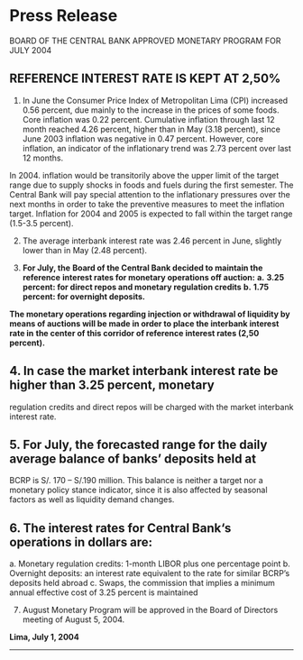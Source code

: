 #                     Press Release

 BOARD OF THE CENTRAL BANK APPROVED MONETARY PROGRAM FOR JULY 2004

## REFERENCE INTEREST RATE IS KEPT AT 2,50%

1. In June the Consumer Price Index of Metropolitan Lima (CPI) increased 0.56 percent,
due mainly to the increase in the prices of some foods. Core inflation was 0.22
percent. Cumulative inflation through last 12 month reached 4.26 percent, higher than
in May (3.18 percent), since June 2003 inflation was negative in 0.47 percent.
However, core inflation, an indicator of the inflationary trend was 2.73 percent over
last 12 months.

In 2004. inflation would be transitorily above the upper limit of the target range due to
supply shocks in foods and fuels during the first semester. The Central Bank will pay
special attention to the inflationary pressures over the next months in order to take the
preventive measures to meet the inflation target. Inflation for 2004 and 2005 is
expected to fall within the target range (1.5-3.5 percent).

2. The average interbank interest rate was 2.46 percent in June, slightly lower than in
May (2.48 percent).

3. **For July, the** **Board of the Central Bank decided to maintain the reference**
**interest rates for monetary operations off auction:**
**a.** **3.25 percent: for direct repos and monetary regulation credits**
**b.** **1.75 percent: for overnight deposits.**

**The monetary operations regarding injection or withdrawal of liquidity by**
**means of auctions will be made in order to place the interbank interest rate in**
**the center of this corridor of reference interest rates (2,50 percent).**

## 4. In case the market interbank interest rate be higher than 3.25 percent, monetary
regulation credits and direct repos will be charged with the market interbank interest
rate.

## 5. For July, the forecasted range for the daily average balance of banks’ deposits held at
BCRP is S/. 170 – S/.190 million. This balance is neither a target nor a monetary
policy stance indicator, since it is also affected by seasonal factors as well as liquidity
demand changes.

## 6. The interest rates for Central Bank‘s operations in dollars are:
a. Monetary regulation credits: 1-month LIBOR plus one percentage point
b. Overnight deposits: an interest rate equivalent to the rate for similar BCRP’s
deposits held abroad
c. Swaps, the commission that implies a minimum annual effective cost of 3.25
percent is maintained

7. August Monetary Program will be approved in the Board of Directors meeting of
August 5, 2004.

**Lima, July 1, 2004**


-----

